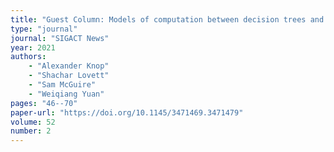 ```yaml
---
title: "Guest Column: Models of computation between decision trees and communication"
type: "journal"
journal: "SIGACT News"
year: 2021
authors:    
    - "Alexander Knop"
    - "Shachar Lovett"
    - "Sam McGuire"
    - "Weiqiang Yuan"
pages: "46--70"
paper-url: "https://doi.org/10.1145/3471469.3471479"
volume: 52
number: 2
---
```


